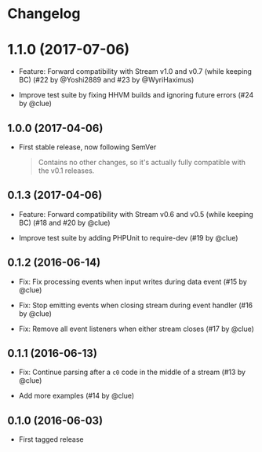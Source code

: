 # Changelog

# 1.1.0 (2017-07-06)

*   Feature: Forward compatibility with Stream v1.0 and v0.7 (while keeping BC)
    (#22 by @Yoshi2889 and #23 by @WyriHaximus)

*   Improve test suite by fixing HHVM builds and ignoring future errors
    (#24 by @clue)

## 1.0.0 (2017-04-06)

*   First stable release, now following SemVer

    > Contains no other changes, so it's actually fully compatible with the v0.1 releases.

## 0.1.3 (2017-04-06)

*   Feature: Forward compatibility with Stream v0.6 and v0.5 (while keeping BC)
    (#18 and #20 by @clue)

*   Improve test suite by adding PHPUnit to require-dev
    (#19 by @clue)

## 0.1.2 (2016-06-14)

*   Fix: Fix processing events when input writes during data event
    (#15 by @clue)

*   Fix: Stop emitting events when closing stream during event handler
    (#16 by @clue)

*   Fix: Remove all event listeners when either stream closes
    (#17 by @clue)

## 0.1.1 (2016-06-13)

*   Fix: Continue parsing after a `c0` code in the middle of a stream
    (#13 by @clue)

*   Add more examples
    (#14 by @clue)

## 0.1.0 (2016-06-03)

*   First tagged release
